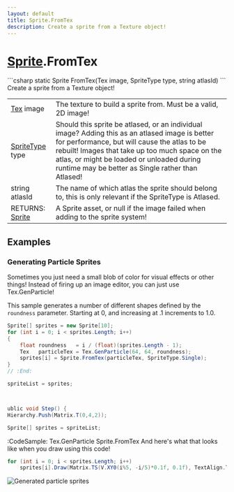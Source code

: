 ```yaml
---
layout: default
title: Sprite.FromTex
description: Create a sprite from a Texture object!
---
```

# [Sprite]({{site.url}}/Pages/StereoKit/Sprite.html).FromTex

<div class='signature' markdown='1'>
```csharp
static Sprite FromTex(Tex image, SpriteType type, string atlasId)
```
Create a sprite from a Texture object!
</div>

|  |  |
|--|--|
|[Tex]({{site.url}}/Pages/StereoKit/Tex.html) image|The texture to build a sprite from. Must be a             valid, 2D image!|
|[SpriteType]({{site.url}}/Pages/StereoKit/SpriteType.html) type|Should this sprite be atlased, or an             individual image? Adding this as an atlased image is better for             performance, but will cause the atlas to be rebuilt! Images that             take up too much space on the atlas, or might be loaded or             unloaded during runtime may be better as Single rather than             Atlased!|
|string atlasId|The name of which atlas the sprite should              belong to, this is only relevant if the SpriteType is Atlased.|
|RETURNS: [Sprite]({{site.url}}/Pages/StereoKit/Sprite.html)|A Sprite asset, or null if the image failed when adding to the sprite system!|





## Examples

### Generating Particle Sprites
Sometimes you just need a small blob of color for visual effects or
other things! Instead of firing up an image editor, you can just
use Tex.GenParticle!

This sample generates a number of different shapes defined by the
`roundness` parameter. Starting at 0, and increasing at .1
increments to 1.0.
```csharp
Sprite[] sprites = new Sprite[10];
for (int i = 0; i < sprites.Length; i++)
{
	float roundness   = i / (float)(sprites.Length - 1);
	Tex   particleTex = Tex.GenParticle(64, 64, roundness);
	sprites[i] = Sprite.FromTex(particleTex, SpriteType.Single);
}
// :End:

spriteList = sprites;



ublic void Step() {
Hierarchy.Push(Matrix.T(0,4,2));

Sprite[] sprites = spriteList;

```
:CodeSample: Tex.GenParticle Sprite.FromTex
And here's what that looks like when you draw using this code!
```csharp
for (int i = 0; i < sprites.Length; i++)
	sprites[i].Draw(Matrix.TS(V.XY0(i%5, -i/5)*0.1f, 0.1f), TextAlign.TopRight);
```
![Generated particle sprites]({{site.screen_url}}/TexGenParticles.jpg)

